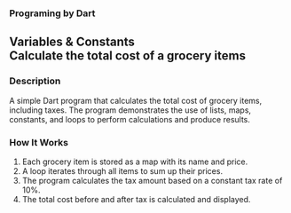 ### Programing by Dart
## Variables & Constants <br> Calculate the total cost of a grocery items

### Description
A simple Dart program that calculates the total cost of grocery items, including taxes. The program demonstrates the use of lists, maps, constants, and loops to perform calculations and produce results.

### How It Works
1. Each grocery item is stored as a map with its name and price.
2. A loop iterates through all items to sum up their prices.
3. The program calculates the tax amount based on a constant tax rate of 10%.
4. The total cost before and after tax is calculated and displayed.